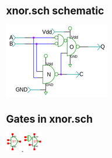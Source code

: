 # xnor.sch schematic
![xnor.sch](xnor.png)
# Gates in xnor.sch
[ ![nand](nand-sym.png) ](nand.html)
[ ![nand1or](nand1or-sym.png) ](nand1or.html)
